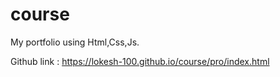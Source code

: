 # course
My portfolio using Html,Css,Js. 

Github link : https://lokesh-100.github.io/course/pro/index.html
